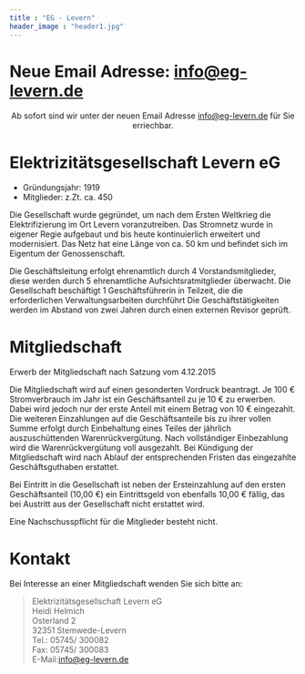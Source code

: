 ```yaml
---
title : "EG - Levern"
header_image : "header1.jpg"
---
```


# Neue Email Adresse: info@eg-levern.de

<center>Ab sofort sind wir unter der neuen Email Adresse <a href="mailto:info@eg-levern.de">info@eg-levern.de</a> für Sie erriechbar.</center>


# Elektrizitätsgesellschaft Levern eG

- Gründungsjahr: 1919
- Mitglieder: z.Zt. ca. 450

Die Gesellschaft wurde gegründet, um nach dem Ersten Weltkrieg die Elektrifizierung im Ort Levern voranzutreiben.
Das Stromnetz wurde in eigener Regie aufgebaut und bis heute kontinuierlich erweitert und modernisiert.
Das Netz hat eine Länge von ca. 50 km und befindet sich im Eigentum der Genossenschaft.

Die Geschäftsleitung erfolgt ehrenamtlich durch
4 Vorstandsmitglieder, diese werden durch 5 ehrenamtliche Aufsichtsratmitglieder überwacht.
Die Gesellschaft beschäftigt 1 Geschäftsführerin in Teilzeit, die die erforderlichen Verwaltungsarbeiten durchführt
Die Geschäftstätigkeiten werden im Abstand von zwei Jahren durch einen externen Revisor geprüft.


# Mitgliedschaft

Erwerb der Mitgliedschaft nach Satzung vom 4.12.2015

Die Mitgliedschaft wird auf einen gesonderten Vordruck beantragt.
Je 100 &euro; Stromverbrauch im Jahr ist ein Geschäftsanteil zu je 10 &euro; zu erwerben.
Dabei wird jedoch nur der erste Anteil mit einem Betrag von 10 &euro; eingezahlt.
Die weiteren Einzahlungen auf die Geschäftsanteile bis zu ihrer vollen Summe erfolgt durch Einbehaltung eines
Teiles der jährlich auszuschüttenden Warenrückvergütung.
Nach vollständiger Einbezahlung wird die Warenrückvergütung voll ausgezahlt.
Bei Kündigung der Mitgliedschaft wird nach Ablauf der entsprechenden Fristen das eingezahlte 
Geschäftsguthaben erstattet.

Bei Eintritt in die Gesellschaft ist neben der Ersteinzahlung auf den ersten Geschäftsanteil (10,00 &euro;) 
ein Eintrittsgeld von ebenfalls 10,00 &euro; fällig, das bei Austritt aus der&nbsp;Gesellschaft nicht erstattet wird.

Eine Nachschusspflicht für die Mitglieder besteht nicht.

# Kontakt

Bei Interesse an einer Mitgliedschaft wenden Sie sich bitte an:

> Elektrizitätsgesellschaft Levern eG  
> Heidi Helmich  
> Osterland 2  
> 32351 Stemwede-Levern  
> Tel.: 05745/ 300082  
> Fax: 05745/ 300083  
> E-Mail:[info@eg-levern.de](mailto:info@eg-levern.de)
